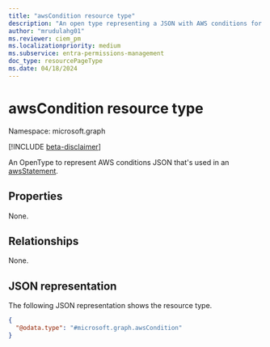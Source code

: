 ```yaml
---
title: "awsCondition resource type"
description: "An open type representing a JSON with AWS conditions for an AWS statement."
author: "mrudulahg01"
ms.reviewer: ciem_pm
ms.localizationpriority: medium
ms.subservice: entra-permissions-management
doc_type: resourcePageType
ms.date: 04/18/2024
---
```


# awsCondition resource type

Namespace: microsoft.graph

[!INCLUDE [beta-disclaimer](../../includes/beta-disclaimer.md)]

An OpenType to represent AWS conditions JSON that's used in an [awsStatement](../resources/awsstatement.md).

## Properties
None.

## Relationships
None.

## JSON representation
The following JSON representation shows the resource type.
<!-- {
  "blockType": "resource",
  "@odata.type": "microsoft.graph.awsCondition"
}
-->
``` json
{
  "@odata.type": "#microsoft.graph.awsCondition"
}
```


